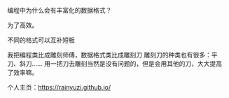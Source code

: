  编程中为什么会有丰富化的数据格式？

为了高效。

不同的格式可以互补短板


我把编程类比成雕刻师傅，数据格式类比成雕刻刀
雕刻刀的种类也有很多：平刀、斜刀......
用一把刀去雕刻当然是没有问题的，但是会用其他的刀，大大提高了效率嘛。


个人主页：https://rainyuzi.github.io/
